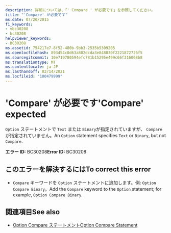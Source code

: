```yaml
---
description: 詳細については、「' Compare ' が必要です」を参照してください。
title: "'Compare' が必要です"
ms.date: 07/20/2015
f1_keywords:
- vbc30208
- bc30208
helpviewer_keywords:
- BC30208
ms.assetid: 754217e7-8f52-480b-9bb3-2535b5309205
ms.openlocfilehash: 893454c0d63a802dcda3e848030f2221872726f5
ms.sourcegitcommit: 10e719780594efc781b15295e499c66f316068b8
ms.translationtype: MT
ms.contentlocale: ja-JP
ms.lasthandoff: 02/14/2021
ms.locfileid: "100479999"
---
```

# <a name="compare-expected"></a><span data-ttu-id="f89d2-103">'Compare' が必要です</span><span class="sxs-lookup"><span data-stu-id="f89d2-103">'Compare' expected</span></span>

<span data-ttu-id="f89d2-104">`Option` ステートメントで `Text` または `Binary`が指定されていますが、 `Compare`が指定されていません。</span><span class="sxs-lookup"><span data-stu-id="f89d2-104">An `Option` statement specifies `Text` or `Binary`, but not `Compare`.</span></span>  
  
 <span data-ttu-id="f89d2-105">**エラー ID:** BC30208</span><span class="sxs-lookup"><span data-stu-id="f89d2-105">**Error ID:** BC30208</span></span>  
  
## <a name="to-correct-this-error"></a><span data-ttu-id="f89d2-106">このエラーを解決するには</span><span class="sxs-lookup"><span data-stu-id="f89d2-106">To correct this error</span></span>  
  
- <span data-ttu-id="f89d2-107">`Compare` キーワードを `Option` ステートメントに追加します。例: `Option Compare Binary`。</span><span class="sxs-lookup"><span data-stu-id="f89d2-107">Add the `Compare` keyword to the `Option` statement; for example, `Option Compare Binary`.</span></span>  
  
## <a name="see-also"></a><span data-ttu-id="f89d2-108">関連項目</span><span class="sxs-lookup"><span data-stu-id="f89d2-108">See also</span></span>

- [<span data-ttu-id="f89d2-109">Option Compare ステートメント</span><span class="sxs-lookup"><span data-stu-id="f89d2-109">Option Compare Statement</span></span>](../language-reference/statements/option-compare-statement.md)
